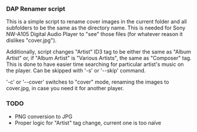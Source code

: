 ### DAP Renamer script
This is a simple script to rename cover images in the current folder and all subfolders to be the same as the directory name. This is needed for Sony NW-A105 Digital Audio Player to "see" those files (for whatever reason it dislikes "cover.jpg").

Additionally, script changes "Artist" ID3 tag to be either the same as "Album Artist" or, if "Album Artist" is "Various Artists", the same as "Composer" tag. This is done to have easier time searching for particular artist's music on the player. Can be skipped with '-s' or '--skip' command.

'-c' or '--cover' switches to "cover" mode, renaming the images to cover.jpg, in case you need it for another player.

### TODO
- PNG conversion to JPG
- Proper logic for "Artist" tag change, current one is too naïve